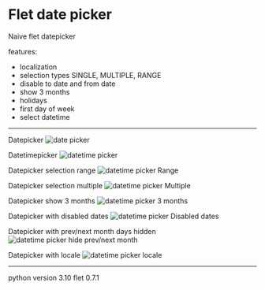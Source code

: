 # Flet date picker
 
Naive flet datepicker

features:
- localization
- selection types SINGLE, MULTIPLE, RANGE
- disable to date and from date
- show 3 months
- holidays
- first day of week
- select datetime

---

Datepicker 
![date picker](assets/datepicker.png)

Datetimepicker
![datetime picker](assets/datetimepicker.png)

Datepicker selection range
![datetime picker Range](assets/datepicker_range.png)

Datepicker selection multiple
![datetime picker Multiple](assets/datepicker_multiple.png)

Datepicker show 3 months
![datetime picker 3 months](assets/datepicker_3_months.png)

Datepicker with disabled dates
![datetime picker Disabled dates](assets/datepicker_disabled_dates.png)

Datepicker with prev/next month days hidden
![datetime picker hide prev/next month](assets/datepicker_hide_prev_next_month.png)

Datepicker with locale
![datetime picker locale](assets/datepicker_locale.png)

---

python version 3.10
flet 0.7.1